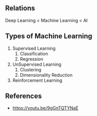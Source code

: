 
## Relations
Deep Learning < Machine Learning < AI 


## Types of Machine Learning 

1. Supervised Learning
    1. Classification
    2. Regression
2. UnSupervised Learning
    1. Clustering
    2. Dimensionality Reduction
3. Reinforcement Learning

## References
- https://youtu.be/9gGnTQTYNaE
